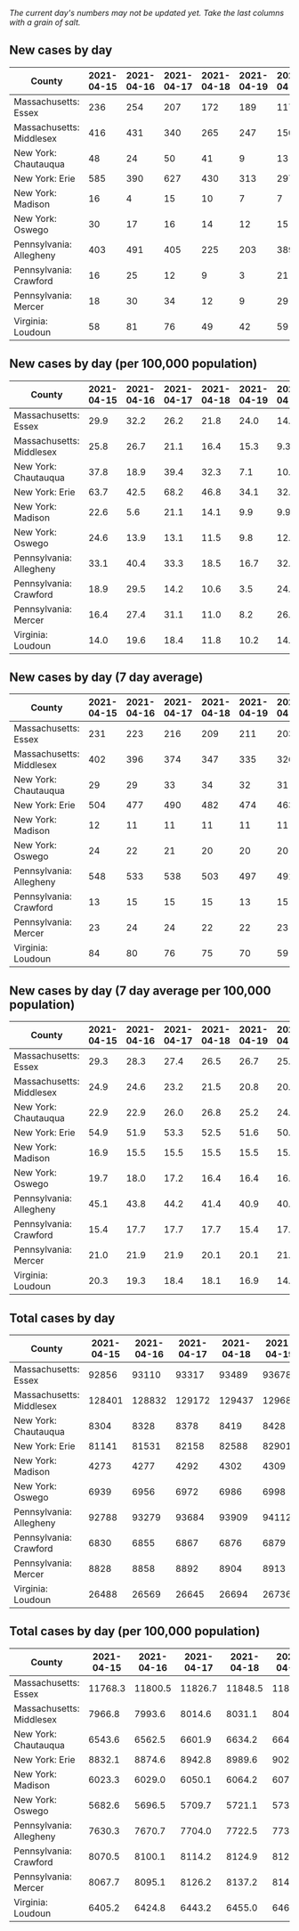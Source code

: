 _The current day's numbers may not be updated yet. Take the last columns with a grain of salt._
## New cases by day

| County | 2021-04-15 | 2021-04-16 | 2021-04-17 | 2021-04-18 | 2021-04-19 | 2021-04-20 | 2021-04-21 |
| --- | --- | --- | --- | --- | --- | --- | --- |
| Massachusetts: Essex | 236 | 254 | 207 | 172 | 189 | 117 |  |
| Massachusetts: Middlesex | 416 | 431 | 340 | 265 | 247 | 150 |  |
| New York: Chautauqua | 48 | 24 | 50 | 41 | 9 | 13 |  |
| New York: Erie | 585 | 390 | 627 | 430 | 313 | 297 |  |
| New York: Madison | 16 | 4 | 15 | 10 | 7 | 7 |  |
| New York: Oswego | 30 | 17 | 16 | 14 | 12 | 15 |  |
| Pennsylvania: Allegheny | 403 | 491 | 405 | 225 | 203 | 389 |  |
| Pennsylvania: Crawford | 16 | 25 | 12 | 9 | 3 | 21 |  |
| Pennsylvania: Mercer | 18 | 30 | 34 | 12 | 9 | 29 |  |
| Virginia: Loudoun | 58 | 81 | 76 | 49 | 42 | 59 |  |

## New cases by day (per 100,000 population)

| County | 2021-04-15 | 2021-04-16 | 2021-04-17 | 2021-04-18 | 2021-04-19 | 2021-04-20 | 2021-04-21 |
| --- | --- | --- | --- | --- | --- | --- | --- |
| Massachusetts: Essex | 29.9 | 32.2 | 26.2 | 21.8 | 24.0 | 14.8 |  |
| Massachusetts: Middlesex | 25.8 | 26.7 | 21.1 | 16.4 | 15.3 | 9.3 |  |
| New York: Chautauqua | 37.8 | 18.9 | 39.4 | 32.3 | 7.1 | 10.2 |  |
| New York: Erie | 63.7 | 42.5 | 68.2 | 46.8 | 34.1 | 32.3 |  |
| New York: Madison | 22.6 | 5.6 | 21.1 | 14.1 | 9.9 | 9.9 |  |
| New York: Oswego | 24.6 | 13.9 | 13.1 | 11.5 | 9.8 | 12.3 |  |
| Pennsylvania: Allegheny | 33.1 | 40.4 | 33.3 | 18.5 | 16.7 | 32.0 |  |
| Pennsylvania: Crawford | 18.9 | 29.5 | 14.2 | 10.6 | 3.5 | 24.8 |  |
| Pennsylvania: Mercer | 16.4 | 27.4 | 31.1 | 11.0 | 8.2 | 26.5 |  |
| Virginia: Loudoun | 14.0 | 19.6 | 18.4 | 11.8 | 10.2 | 14.3 |  |

## New cases by day (7 day average)

| County | 2021-04-15 | 2021-04-16 | 2021-04-17 | 2021-04-18 | 2021-04-19 | 2021-04-20 | 2021-04-21 |
| --- | --- | --- | --- | --- | --- | --- | --- |
| Massachusetts: Essex | 231 | 223 | 216 | 209 | 211 | 203 |  |
| Massachusetts: Middlesex | 402 | 396 | 374 | 347 | 335 | 326 |  |
| New York: Chautauqua | 29 | 29 | 33 | 34 | 32 | 31 |  |
| New York: Erie | 504 | 477 | 490 | 482 | 474 | 463 |  |
| New York: Madison | 12 | 11 | 11 | 11 | 11 | 11 |  |
| New York: Oswego | 24 | 22 | 21 | 20 | 20 | 20 |  |
| Pennsylvania: Allegheny | 548 | 533 | 538 | 503 | 497 | 491 |  |
| Pennsylvania: Crawford | 13 | 15 | 15 | 15 | 13 | 15 |  |
| Pennsylvania: Mercer | 23 | 24 | 24 | 22 | 22 | 23 |  |
| Virginia: Loudoun | 84 | 80 | 76 | 75 | 70 | 59 |  |

## New cases by day (7 day average per 100,000 population)

| County | 2021-04-15 | 2021-04-16 | 2021-04-17 | 2021-04-18 | 2021-04-19 | 2021-04-20 | 2021-04-21 |
| --- | --- | --- | --- | --- | --- | --- | --- |
| Massachusetts: Essex | 29.3 | 28.3 | 27.4 | 26.5 | 26.7 | 25.7 |  |
| Massachusetts: Middlesex | 24.9 | 24.6 | 23.2 | 21.5 | 20.8 | 20.2 |  |
| New York: Chautauqua | 22.9 | 22.9 | 26.0 | 26.8 | 25.2 | 24.4 |  |
| New York: Erie | 54.9 | 51.9 | 53.3 | 52.5 | 51.6 | 50.4 |  |
| New York: Madison | 16.9 | 15.5 | 15.5 | 15.5 | 15.5 | 15.5 |  |
| New York: Oswego | 19.7 | 18.0 | 17.2 | 16.4 | 16.4 | 16.4 |  |
| Pennsylvania: Allegheny | 45.1 | 43.8 | 44.2 | 41.4 | 40.9 | 40.4 |  |
| Pennsylvania: Crawford | 15.4 | 17.7 | 17.7 | 17.7 | 15.4 | 17.7 |  |
| Pennsylvania: Mercer | 21.0 | 21.9 | 21.9 | 20.1 | 20.1 | 21.0 |  |
| Virginia: Loudoun | 20.3 | 19.3 | 18.4 | 18.1 | 16.9 | 14.3 |  |

## Total cases by day

| County | 2021-04-15 | 2021-04-16 | 2021-04-17 | 2021-04-18 | 2021-04-19 | 2021-04-20 | 2021-04-21 |
| --- | --- | --- | --- | --- | --- | --- | --- |
| Massachusetts: Essex | 92856 | 93110 | 93317 | 93489 | 93678 | 93795 |  |
| Massachusetts: Middlesex | 128401 | 128832 | 129172 | 129437 | 129684 | 129834 |  |
| New York: Chautauqua | 8304 | 8328 | 8378 | 8419 | 8428 | 8441 |  |
| New York: Erie | 81141 | 81531 | 82158 | 82588 | 82901 | 83198 |  |
| New York: Madison | 4273 | 4277 | 4292 | 4302 | 4309 | 4316 |  |
| New York: Oswego | 6939 | 6956 | 6972 | 6986 | 6998 | 7013 |  |
| Pennsylvania: Allegheny | 92788 | 93279 | 93684 | 93909 | 94112 | 94501 |  |
| Pennsylvania: Crawford | 6830 | 6855 | 6867 | 6876 | 6879 | 6900 |  |
| Pennsylvania: Mercer | 8828 | 8858 | 8892 | 8904 | 8913 | 8942 |  |
| Virginia: Loudoun | 26488 | 26569 | 26645 | 26694 | 26736 | 26795 |  |

## Total cases by day (per 100,000 population)

| County | 2021-04-15 | 2021-04-16 | 2021-04-17 | 2021-04-18 | 2021-04-19 | 2021-04-20 | 2021-04-21 |
| --- | --- | --- | --- | --- | --- | --- | --- |
| Massachusetts: Essex | 11768.3 | 11800.5 | 11826.7 | 11848.5 | 11872.5 | 11887.3 |  |
| Massachusetts: Middlesex | 7966.8 | 7993.6 | 8014.6 | 8031.1 | 8046.4 | 8055.7 |  |
| New York: Chautauqua | 6543.6 | 6562.5 | 6601.9 | 6634.2 | 6641.3 | 6651.5 |  |
| New York: Erie | 8832.1 | 8874.6 | 8942.8 | 8989.6 | 9023.7 | 9056.0 |  |
| New York: Madison | 6023.3 | 6029.0 | 6050.1 | 6064.2 | 6074.1 | 6083.9 |  |
| New York: Oswego | 5682.6 | 5696.5 | 5709.7 | 5721.1 | 5730.9 | 5743.2 |  |
| Pennsylvania: Allegheny | 7630.3 | 7670.7 | 7704.0 | 7722.5 | 7739.2 | 7771.2 |  |
| Pennsylvania: Crawford | 8070.5 | 8100.1 | 8114.2 | 8124.9 | 8128.4 | 8153.2 |  |
| Pennsylvania: Mercer | 8067.7 | 8095.1 | 8126.2 | 8137.2 | 8145.4 | 8171.9 |  |
| Virginia: Loudoun | 6405.2 | 6424.8 | 6443.2 | 6455.0 | 6465.2 | 6479.4 |  |
